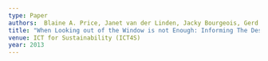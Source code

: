 ```yaml
---
type: Paper
authors:  Blaine A. Price, Janet van der Linden, Jacky Bourgeois, Gerd Kortuem
title: "When Looking out of the Window is not Enough: Informing The Design of In-Home Technologies for Domestic Energy Microgeneration"
venue: ICT for Sustainability (ICT4S)
year: 2013
---
```

